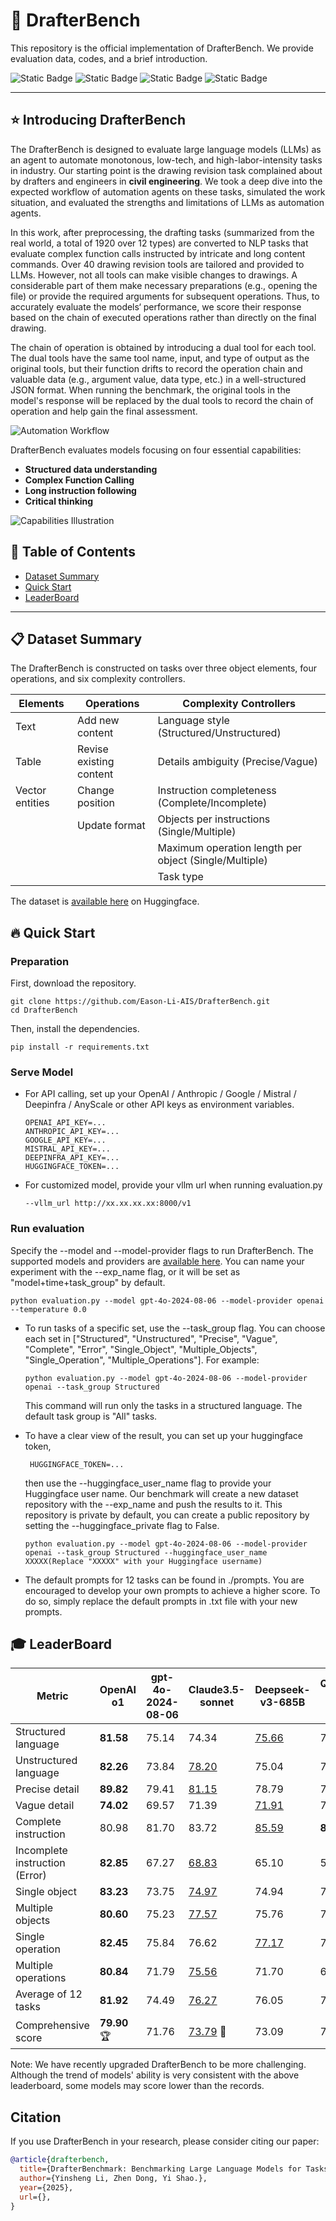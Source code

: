 # :wrench: DrafterBench
This repository is the official implementation of DrafterBench. We provide evaluation data, codes, and a brief introduction.

![Static Badge](https://img.shields.io/badge/Code_License-MIT_License-blue) ![Static Badge](https://img.shields.io/badge/Linux_%2F_OSX-passing-green) ![Static Badge](https://img.shields.io/badge/Window-failing-red) ![Static Badge](https://img.shields.io/badge/python-3.10%2B-purple)


---

## :star: Introducing DrafterBench

The DrafterBench is designed to evaluate large language models (LLMs) as an agent to automate monotonous, low-tech, and high-labor-intensity tasks in industry. Our starting point is the drawing revision task complained about by drafters and engineers in **civil engineering**. We took a deep dive into the expected workflow of automation agents on these tasks, simulated the work situation, and evaluated the strengths and limitations of LLMs as automation agents.

In this work, after preprocessing, the drafting tasks (summarized from the real world, a total of 1920 over 12 types) are converted to NLP tasks that evaluate complex function calls instructed by intricate and long content commands. Over 40 drawing revision tools are tailored and provided to LLMs. However, not all tools can make visible changes to drawings. A considerable part of them make necessary preparations (e.g., opening the file) or provide the required arguments for subsequent operations. Thus, to accurately evaluate the models‘ performance, we score their response based on the chain of executed operations rather than directly on the final drawing. 

The chain of operation is obtained by introducing a dual tool for each tool. The dual tools have the same tool name, input, and type of output as the original tools, but their function drifts to record the operation chain and valuable data (e.g., argument value, data type, etc.) in a well-structured JSON format. When running the benchmark, the original tools in the model's response will be replaced by the dual tools to record the chain of operation and help gain the final assessment.

![Automation Workflow](/figures/Workflow.png "Automation Workflow")

DrafterBench evaluates models focusing on four essential capabilities:
- **Structured data understanding**
- **Complex Function Calling**
- **Long instruction following**
- **Critical thinking**

![Capabilities Illustration](/figures/Capabilities.png "Capabilities Illustration")

## :ski: Table of Contents

- [Dataset Summary](#dataset-summary)
- [Quick Start](#quick-start)
- [LeaderBoard](#leaderboard)

---

## :clipboard: <span id="dataset-summary">Dataset Summary</span>

The DrafterBench is constructed on tasks over three object elements, four operations, and six complexity controllers.

| Elements                | Operations                     | Complexity Controllers                                     |
|-------------------------|--------------------------------|------------------------------------------------------------|
| Text                    | Add new content                |Language style (Structured/Unstructured)                    |
| Table                   | Revise existing content        |Details ambiguity (Precise/Vague)                           |
| Vector entities         | Change position                |Instruction completeness (Complete/Incomplete)              |
|                         | Update format                  |Objects per instructions (Single/Multiple)                  |
|                         |                                |Maximum operation length per object (Single/Multiple)       |
|                         |                                |Task type                                                   |

The dataset is [available here](https://huggingface.co/datasets/Eason666/DrafterBenchmark) on Huggingface.

## :fire: <span id="quick-start">Quick Start</span>

### Preparation
First, download the repository.

```shell
git clone https://github.com/Eason-Li-AIS/DrafterBench.git
cd DrafterBench
```

Then, install the dependencies.

```shell
pip install -r requirements.txt
```

### Serve Model
- For API calling, set up your OpenAI / Anthropic / Google / Mistral / Deepinfra / AnyScale or other API keys as environment variables.

    ```shell
    OPENAI_API_KEY=...
    ANTHROPIC_API_KEY=...
    GOOGLE_API_KEY=...
    MISTRAL_API_KEY=...
    DEEPINFRA_API_KEY=...
    HUGGINGFACE_TOKEN=...
    ```
- For customized model, provide your vllm url when running evaluation.py

    ```shell
    --vllm_url http://xx.xx.xx.xx:8000/v1
    ```

### Run evaluation
Specify the --model and --model-provider flags to run DrafterBench. The supported models and providers are [available here](https://docs.litellm.ai/docs/providers). You can name your experiment with the --exp_name flag, or it will be set as "model+time+task_group" by default.
```shell
python evaluation.py --model gpt-4o-2024-08-06 --model-provider openai --temperature 0.0
```

- To run tasks of a specific set, use the --task_group flag. You can choose each set in ["Structured", "Unstructured", "Precise", "Vague", "Complete", "Error", "Single_Object", "Multiple_Objects", "Single_Operation", "Multiple_Operations"]. For example:

  ```shell
  python evaluation.py --model gpt-4o-2024-08-06 --model-provider openai --task_group Structured
  ```
  This command will run only the tasks in a structured language. The default task group is "All" tasks.

- To have a clear view of the result, you can set up your huggingface token, 
  ```shell
   HUGGINGFACE_TOKEN=...
  ```
  then use the --huggingface_user_name flag to provide your Huggingface user name. Our benchmark will create a new dataset repository with the --exp_name and push the results to it. This repository is private by default, you can create a public repository by setting the --huggingface_private flag to False.
  ```shell
  python evaluation.py --model gpt-4o-2024-08-06 --model-provider openai --task_group Structured --huggingface_user_name XXXXX(Replace "XXXXX" with your Huggingface username)
  ```
- The default prompts for 12 tasks can be found in ./prompts. You are encouraged to develop your own prompts to achieve a higher score. To do so, simply replace the default prompts in .txt file with your new prompts.

## :mortar_board: <span id="leaderboard">LeaderBoard</span>

| Metric  |  OpenAI o1 | gpt-4o-2024-08-06 | Claude3.5-sonnet | Deepseek-v3-685B | Qwen2.5-72B-Instruct | Llama3-70B-Instruct |
|---------|-----------|------------|------------------|-------------|----------|-----------------|
| Structured language    | **81.58**     | 75.14      | 74.34            | <ins>75.66</ins>       | 74.57    | 68.96           |
| Unstructured language  | **82.26**     | 73.84      | <ins>78.20</ins>            | 75.04       | 72.16    | 67.92           |
| Precise detail      | **89.82**     | 79.41      | <ins>81.15</ins>            | 78.79       | 75.12    | 71.36           |
| Vague detail      | **74.02**     | 69.57      | 71.39            | <ins>71.91</ins>       | 71.55    | 65.37           |
| Complete instruction     | 80.98     | 81.70      | 83.72            | <ins>85.59</ins>       | **87.58**    | 83.10           |
| Incomplete instruction (Error)     | **82.85**     | 67.27      | <ins>68.83</ins>            | 65.10       | 59.16    | 53.78           |
| Single object  | **83.23**     | 73.75      | <ins>74.97</ins>            | 74.94       | 74.18    | 67.22           |
| Multiple objects | **80.60**     | 75.23      | <ins>77.57</ins>            | 75.76       | 72.56    | 69.66           |
| Single operation  | **82.45**     | 75.84      | 76.62            | <ins>77.17</ins>       | 75.88    | 71.02           |
| Multiple operations | **80.84**     | 71.79      | <ins>75.56</ins>            | 71.70       | 68.36    | 63.27           |
| Average of 12 tasks      | **81.92**     | 74.49      | <ins>76.27</ins>            | 76.05       | 73.37    | 68.44           |
|  Comprehensive score       |  **79.90** :trophy:    | 71.76      | <ins>73.79</ins> :gem:           | 73.09       | 70.52    | 64.95           |

Note: We have recently upgraded DrafterBench to be more challenging. Although the trend of models' ability is very consistent with the above leaderboard, some models may score lower than the records.

## Citation

If you use DrafterBench in your research, please consider citing our paper:

```bibtex
@article{drafterbench,
  title={DrafterBenchmark: Benchmarking Large Language Models for Tasks Automation in Civil Engineering},
  author={Yinsheng Li, Zhen Dong, Yi Shao.},
  year={2025},
  url={},
}
